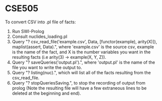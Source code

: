 # CSE505

To convert CSV into .pl file of facts:

1. Run SWI-Prolog
2. Consult nuclides_loading.pl
3. Query "? csv_read_file('example.csv', Data, [functor(example), arity(X)]), maplist(assert, Data).", where 'example.csv' is the source csv,
example is the name of the fact, and X is the number variables you want in the resulting facts (i.e arity(3) -> example(X, Y, Z)).
4. Query "? saveQueries('output.pl').", where 'output.pl' is the name of the file you want to write the output to.
5. Query "? listing(nuc).", which will list all of the facts resulting from the csv_read_file.
6. Query "? stopQueriesSaving.", to stop the recording of output from prolog (Note the resulting file will have a few extraneous lines to be deleted at the beginning and end).